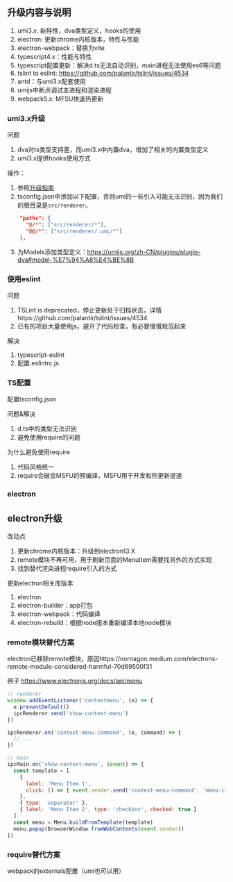 ## 升级内容与说明

1. umi3.x: 新特性，dva类型定义，hooks的使用
2. electron: 更新chrome内核版本，特性与性能
3. electron-webpack：替换为vite
3. typescript4.x：性能与特性
4. typescript配置更新：解决d.ts无法自动识别，main进程无法使用es6等问题
5. tslint to eslint: https://github.com/palantir/tslint/issues/4534
5. antd：与umi3.x配套使用
6. umijs中断点调试主进程和渲染进程
7. webpack5.x: MFSU快速热更新

### umi3.x升级
问题
1. dva对ts类型支持差，而umi3.x中内置dva，增加了相关的内置类型定义
2. umi3.x提供hooks使用方式


操作：
1. 参照[升级指南](https://umijs.org/zh-CN/docs/upgrade-to-umi-3)
2. tsconfig.json中添加以下配置，否则umi的一些引入可能无法识别，因为我们的根目录是`src/renderer`。
```json
    "paths": {
      "@/*": ["src/renderer/*"],
      "@@/*": ["src/renderer/.umi/*"]
    },
```
3. 为Models添加类型定义：https://umijs.org/zh-CN/plugins/plugin-dva#model-%E7%94%A8%E4%BE%8B


### 使用eslint
问题
1. TSLint is deprecated，停止更新处于归档状态，详情https://github.com/palantir/tslint/issues/4534
2. 已有的项目大量使用js，避开了代码检查，有必要慢慢规范起来

解决
1. typescript-eslint
2. 配置.eslintrc.js

### TS配置
配置tsconfig.json

问题&解决
1. d.ts中的类型无法识别
2. 避免使用require的问题

为什么避免使用require
1. 代码风格统一
2. require会破会MSFU的预编译，MSFU用于开发和热更新提速

### electron



## electron升级

改动点
1. 更新chrome内核版本：升级到electron13.X
2. remote模块不再可用，用于刷新页面的MenuItem需要找另外的方式实现
3. 找到替代渲染进程require引入的方式

更新electron相关库版本
1. electron
2. electron-builder：app打包
3. electron-webpack：代码编译
4. electron-rebuild：根据node版本重新编译本地node模块


### remote模块替代方案
electron已移除remote模块，原因https://nornagon.medium.com/electrons-remote-module-considered-harmful-70d69500f31



例子
https://www.electronjs.org/docs/api/menu
```js
// renderer
window.addEventListener('contextmenu', (e) => {
  e.preventDefault()
  ipcRenderer.send('show-context-menu')
})

ipcRenderer.on('context-menu-command', (e, command) => {
  // ...
})

// main
ipcMain.on('show-context-menu', (event) => {
  const template = [
    {
      label: 'Menu Item 1',
      click: () => { event.sender.send('context-menu-command', 'menu-item-1') }
    },
    { type: 'separator' },
    { label: 'Menu Item 2', type: 'checkbox', checked: true }
  ]
  const menu = Menu.buildFromTemplate(template)
  menu.popup(BrowserWindow.fromWebContents(event.sender))
})
```


### require替代方案
webpack的externals配置（umi也可以用）
